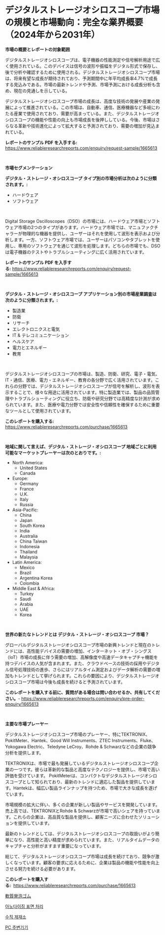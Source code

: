 <p><h1>デジタルストレージオシロスコープ市場の規模と市場動向：完全な業界概要（2024年から2031年）</h1></p><p><strong>市場の概要とレポートの対象範囲</strong></p>
<p><p>デジタルストレージオシロスコープは、電子機器の性能測定や信号解析用途で広く使用されている。このデバイスは信号の波形や振幅をデジタル形式で保存し、後で分析や確認するために使用される。デジタルストレージオシロスコープ市場は、将来有望な成長が期待されており、予測期間中に年平均成長率4.7%で成長する見込みである。市場の最新トレンドや予測、市場予測における成長分析も含め、現在の見通しを示している。</p><p>デジタルストレージオシロスコープ市場の成長は、高度な技術の発展や産業の発展によって推進されている。この市場は、自動車、通信、医療機器など多岐にわたる産業で使用されており、需要が高まっている。また、デジタルストレージオシロスコープの機能や性能の向上も市場成長を後押ししている。今後、市場はさらなる革新や技術進化によって拡大すると予測されており、需要の増加が見込まれている。</p></p>
<p><strong>レポートのサンプル PDF を入手する:</strong> <a href="https://www.reliableresearchreports.com/enquiry/request-sample/1665613">https://www.reliableresearchreports.com/enquiry/request-sample/1665613</a></p>
<p>&nbsp;</p>
<p><strong>市場セグメンテーション</strong></p>
<p><strong>デジタル・ストレージ・オシロスコープ タイプ別の市場分析は次のように分類されます。:</strong></p>
<p><ul><li>ハードウェア</li><li>ソフトウェア</li></ul></p>
<p>&nbsp;</p>
<p><p>Digital Storage Oscilloscopes（DSO）の市場には、ハードウェア市場とソフトウェア市場の2つのタイプがあります。ハードウェア市場では、マニュファクチャラーが物理的な機器を提供し、ユーザーはそれを使用して波形を表示および分析します。一方、ソフトウェア市場では、ユーザーはパソコンやタブレットを使用し、専用のソフトウェアを通じて波形を処理します。どちらの市場でも、DSOは電子機器のテストやトラブルシューティングに広く活用されています。</p></p>
<p><strong>レポートのサンプル PDF を入手する:</strong>&nbsp;<a href="https://www.reliableresearchreports.com/enquiry/request-sample/1665613">https://www.reliableresearchreports.com/enquiry/request-sample/1665613</a></p>
<p>&nbsp;</p>
<p><strong> デジタル・ストレージ・オシロスコープ アプリケーション別の市場産業調査は次のように分類されます。:</strong></p>
<p><ul><li>製造業</li><li>防衛</li><li>リサーチ</li><li>エレクトロニクスと電気</li><li>IT & テレコミュニケーション</li><li>ヘルスケア</li><li>電力とエネルギー</li><li>教育</li></ul></p>
<p>&nbsp;</p>
<p><p>デジタルストレージオシロスコープの市場は、製造、防衛、研究、電子・電気、IT・通信、医療、電力・エネルギー、教育の各分野で広く活用されています。これらの分野では、デジタルストレージオシロスコープが信号を解析し、波形を表示することで、様々な用途に活用されています。特に製造業では、製品の品質管理やトラブルシューティングに役立ち、防衛や研究分野では高精度な計測が求められています。また、医療や電力分野では安全性や信頼性を確保するために重要なツールとして使用されています。</p></p>
<p><strong>このレポートを購入する:</strong>&nbsp; <a href="https://www.reliableresearchreports.com/purchase/1665613">https://www.reliableresearchreports.com/purchase/1665613</a></p>
<p>&nbsp;</p>
<p><strong>地域に関して言えば、デジタル・ストレージ・オシロスコープ 地域ごとに利用可能なマーケットプレーヤーは次のとおりです。:</strong></p>
<p><ul>
    <li>
        North America:
        <ul>
            <li>United States</li>
            <li>Canada</li>
        </ul>
    </li>
    <li>
        Europe:
        <ul>
            <li>Germany</li>
            <li>France</li>
            <li>U.K.</li>
            <li>Italy</li>
            <li>Russia</li>
        </ul>
    </li>
    <li>
        Asia-Pacific:
        <ul>
            <li>China</li>
            <li>Japan</li>
            <li>South Korea</li>
            <li>India</li>
            <li>Australia</li>
            <li>China Taiwan</li>
            <li>Indonesia</li>
            <li>Thailand</li>
            <li>Malaysia</li>
        </ul>
    </li>
    <li>
        Latin America:
        <ul>
            <li>Mexico</li>
            <li>Brazil</li>
            <li>Argentina Korea</li>
            <li>Colombia</li>
        </ul>
    </li>
    <li>
        Middle East & Africa:
        <ul>
            <li>Turkey</li>
            <li>Saudi</li>
            <li>Arabia</li>
            <li>UAE</li>
            <li>Korea</li>
        </ul>
    </li>
    </ul></p>
<p>&nbsp;</p>
<p><strong>世界の新たなトレンドとは デジタル・ストレージ・オシロスコープ 市場？</strong></p>
<p><p>グローバルデジタルストレージオシロスコープ市場の新興トレンドと現在のトレンドには、高性能デバイスの需要の増加、インターネット・オブ・シングス（IoT）市場の成長に伴う需要の増加、高解像度や高速データキャプチャ機能を持つデバイスの人気が含まれます。また、クラウドベースの技術の採用やデジタル信号処理技術の進歩、さらにはリアルタイム測定およびデータ解析の需要の増加もトレンドとして挙げられます。これらの要因により、デジタルストレージオシロスコープ市場は今後も成長を続けると予測されています。</p></p>
<p><strong>このレポートを購入する前に、質問がある場合は問い合わせるか、共有してください。</strong>- <a href="https://www.reliableresearchreports.com/enquiry/pre-order-enquiry/1665613">https://www.reliableresearchreports.com/enquiry/pre-order-enquiry/1665613</a></p>
<p>&nbsp;</p>
<p><strong>主要な市場プレーヤー</strong></p>
<p><p>デジタルストレージオシロスコープ市場のプレーヤー、特にTEKTRONIX、PokitMeter、Hantek、Good Will Instruments、ZTEC Instruments、Fluke、Yokogawa Electric、Teledyne LeCroy、Rohde & Schwarzなどの企業の競争分析を提供します。</p><p>TEKTRONIXは、市場で最も発展しているデジタルストレージオシロスコープ企業の一つです。彼らは革新的な製品と高度なテクノロジーを提供し、市場で高い評価を受けています。 PokitMeterは、コンパクトなデジタルストレージオシロスコープとして知られており、最新のトレンドに適応した製品を提供しています。Hantekは、幅広い製品ラインナップを持つため、市場で大きな成長を遂げています。</p><p>市場規模の拡大に伴い、多くの企業が新しい製品やサービスを開発しています。売上高では、TEKTRONIXとRohde & Schwarzが市場で高いシェアを持っています。これらの企業は、高品質な製品を提供し、顧客ニーズに合わせたソリューションを提供しています。</p><p>最新のトレンドとしては、デジタルストレージオシロスコープの取扱いがより簡単になり、高性能と高い精度が求められています。また、リアルタイムデータのキャプチャと分析がますます重要になっています。</p><p>総じて、デジタルストレージオシロスコープ市場は成長を続けており、競争が激しくなっています。顧客の要求に応えるために、企業は製品の機能や性能を向上させる努力を続ける必要があります。</p></p>
<p><strong>このレポートを購入する:</strong>&nbsp;&nbsp;<a href="https://www.reliableresearchreports.com/purchase/1665613">https://www.reliableresearchreports.com/purchase/1665613</a></p>
<p><p><a href="https://medium.com/@ashleyivingston5656/%E6%9F%94%E8%BB%9F%E6%80%A7%E3%83%95%E3%82%A9%E3%83%BC%E3%83%A0%E3%82%B4%E3%83%A0%E5%B8%82%E5%A0%B4%E3%81%AE%E8%A6%8F%E6%A8%A1%E3%81%A8%E5%B8%82%E5%A0%B4%E5%8B%95%E5%90%91-%E5%AE%8C%E5%85%A8%E3%81%AA%E6%A5%AD%E7%95%8C%E6%A6%82%E8%A6%81-2024%E5%B9%B4%E3%81%8B%E3%82%892031%E5%B9%B4-4821f25f187c">軟質発泡ゴム</a></p><p><a href="https://medium.com/@pyscho67867/%EC%95%A0%EB%85%B8%EB%8B%A4%EC%9D%B4%EC%A7%95-%ED%91%9C%EB%A9%B4-%EC%B2%98%EB%A6%AC-%EC%8B%9C%EC%9E%A5-%EB%B6%84%EC%84%9D-%EA%B8%80%EB%A1%9C%EB%B2%8C-%EC%82%B0%EC%97%85-%EC%A0%84%EB%A7%9D-%EB%B0%8F-%EC%98%88%EC%B8%A1-2024%EB%85%84%EB%B6%80%ED%84%B0-2031%EB%85%84-6f38206da371">아노다이징 표면 처리</a></p><p><a href="https://github.com/rsg307664904/Market-Research-Report-List-1/blob/main/700321513853.md">수직 제재소</a></p><p><a href="https://medium.com/@travisohan56562023/pc-%EC%A3%BC%EB%B3%80%EA%B8%B0%EA%B8%B0-%EC%8B%9C%EC%9E%A5-%EA%B2%BD%EC%9F%81-%EB%B6%84%EC%84%9D-%EC%8B%9C%EC%9E%A5-%EB%8F%99%ED%96%A5-%EB%B0%8F-2031%EB%85%84%EA%B9%8C%EC%A7%80%EC%9D%98-%EC%98%88%EC%B8%A1-99dc1800a4b0">PC 주변기기</a></p></p>
